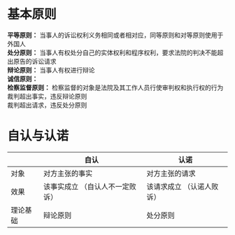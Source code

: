 # 基本原则
**平等原则：** 当事人的诉讼权利义务相同或者相对应，同等原则和对等原则使用于外国人  
**处分原则：** 当事人有权处分自己的实体权利和程序权利，要求法院的判决不能超出原告的诉讼请求  
**辩论原则：** 当事人有权进行辩论  
**诚信原则：**  
**检察监督原则：** 检察监督的对象是法院及其工作人员行使审判权和执行权的行为  
裁判超出事实，违反辩论原则  
裁判超出请求，违反处分原则  
# 自认与认诺
|  |**自认**|**认诺**|
|--|--|--|
| 对象 | 对方主张的事实| 对方主张的请求|  
| 效果 | 该事实成立  （自认人不一定败诉）| 该请求成立  （认诺人败诉）|
|理论基础|辩论原则|处分原则|